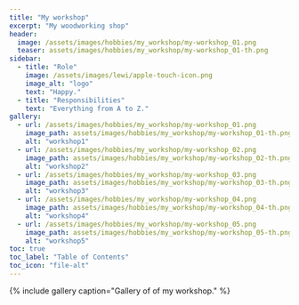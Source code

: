 ```yaml
---
title: "My workshop"
excerpt: "My woodworking shop"
header:
  image: /assets/images/hobbies/my_workshop/my-workshop_01.png
  teaser: assets/images/hobbies/my_workshop/my-workshop_01-th.png
sidebar:
  - title: "Role"
    image: /assets/images/lewi/apple-touch-icon.png
    image_alt: "logo"
    text: "Happy."
  - title: "Responsibilities"
    text: "Everything from A to Z."
gallery:
  - url: /assets/images/hobbies/my_workshop/my-workshop_01.png
    image_path: assets/images/hobbies/my_workshop/my-workshop_01-th.png
    alt: "workshop1"
  - url: /assets/images/hobbies/my_workshop/my-workshop_02.png
    image_path: assets/images/hobbies/my_workshop/my-workshop_02-th.png
    alt: "workshop2"
  - url: /assets/images/hobbies/my_workshop/my-workshop_03.png
    image_path: assets/images/hobbies/my_workshop/my-workshop_03-th.png
    alt: "workshop3"
  - url: /assets/images/hobbies/my_workshop/my-workshop_04.png
    image_path: assets/images/hobbies/my_workshop/my-workshop_04-th.png
    alt: "workshop4"
  - url: /assets/images/hobbies/my_workshop/my-workshop_05.png
    image_path: assets/images/hobbies/my_workshop/my-workshop_05-th.png
    alt: "workshop5"
toc: true
toc_label: "Table of Contents"
toc_icon: "file-alt"
---
```


{% include gallery caption="Gallery of of my workshop." %}

